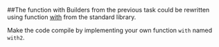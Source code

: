 ##The function with
Builders from the previous task could be rewritten using function
[with](http://kotlinlang.org/api/latest/jvm/stdlib/kotlin/with.html) from the standard library.

Make the code compile by implementing your own function `with` named `with2`.